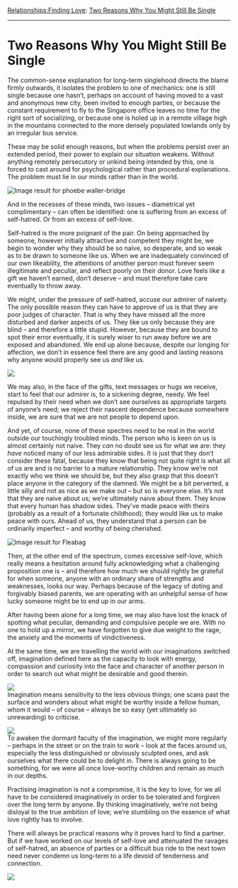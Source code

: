 [Relationships:](https://www.theschooloflife.com/thebookoflife/category/relationships/)[Finding Love](https://www.theschooloflife.com/thebookoflife/category/relationships/finding-love/): [Two Reasons Why You Might Still Be Single](https://www.theschooloflife.com/thebookoflife/two-reasons-why-you-might-still-be-single/)

* * *

# Two Reasons Why You Might Still Be Single

The common-sense explanation for long-term singlehood directs the blame firmly outwards, it isolates the problem to one of mechanics: one is still single because one hasn’t, perhaps on account of having moved to a vast and anonymous new city, been invited to enough parties, or because the constant requirement to fly to the Singapore office leaves no time for the right sort of socializing, or because one is holed up in a remote village high in the mountains connected to the more densely populated lowlands only by an irregular bus service.

These may be solid enough reasons, but when the problems persist over an extended period, their power to explain our situation weakens. Without anything remotely persecutory or unkind being intended by this, one is forced to cast around for psychological rather than procedural explanations. The problem must lie in our minds rather than in the world.

![Image result for phoebe waller-bridge](https://www.newstatesman.com/sites/default/files/styles/nodeimage/public/blogs_2016/08/11405471-high-fleabag-1024x683.jpg?itok=aSjnomr4)

And in the recesses of these minds, two issues – diametrical yet complimentary – can often be identified: one is suffering from an excess of self-hatred. Or from an excess of self-love.

Self-hatred is the more poignant of the pair. On being approached by someone, however initially attractive and competent they might be, we begin to wonder why they should be so naive, so desperate, and so weak as to be drawn to someone like us. When we are inadequately convinced of our own likeability, the attentions of another person must forever seem illegitimate and peculiar, and reflect poorly on their donor. Love feels like a gift we haven’t earned, don’t deserve – and must therefore take care eventually to throw away.

We might, under the pressure of self-hatred, accuse our admirer of naivety. The only possible reason they can have to approve of us is that they are poor judges of character. That is why they have missed all the more disturbed and darker aspects of us. They like us only because they are blind – and therefore a little stupid. However, because they are bound to spot their error eventually, it is surely wiser to run away before we are exposed and abandoned. We end up alone because, despite our longing for affection, we don’t in essence feel there are any good and lasting reasons why anyone would properly see us _and_ like us.

![](https://www.theschooloflife.com/thebookoflife/wp-content/uploads/2018/05/fleabag_0102.jpg)

We may also, in the face of the gifts, text messages or hugs we receive, start to feel that our admirer is, to a sickening degree, needy. We feel repulsed by their need when we don’t see ourselves as appropriate targets of anyone’s need; we reject their nascent dependence because somewhere inside, we are sure that we are not people to depend upon.

And yet, of course, none of these spectres need to be real in the world outside our touchingly troubled minds. The person who is keen on us is almost certainly not naive. They _can_ no doubt see us for what we are: they _have_ noticed many of our less admirable sides. It is just that they don’t consider these fatal, because they know that being not quite right is what all of us are and is no barrier to a mature relationship. They know we’re not exactly who we think we should be, but they also grasp that this doesn’t place anyone in the category of the damned. We might be a bit perverted, a little silly and not as nice as we make out – but so is everyone else. It’s not that they are naive about us; we’re ultimately naive about them. They know that every human has shadow sides. They’ve made peace with theirs (probably as a result of a fortunate childhood); they would like us to make peace with ours. Ahead of us, they understand that a person can be ordinarily imperfect – and worthy of being cherished.

![Image result for Fleabag](https://images-na.ssl-images-amazon.com/images/S/sgp-catalog-images/region_US/amazon_studios-FLBG_S1-Full-Image_GalleryBackground-en-US-1484160832175._RI_SX940_.jpg)

Then, at the other end of the spectrum, comes excessive self-love, which really means a hesitation around fully acknowledging what a challenging proposition one is – and therefore how much we should rightly be grateful for when someone, anyone with an ordinary share of strengths and weaknesses, looks our way. Perhaps because of the legacy of doting and forgivably biased parents, we are operating with an unhelpful sense of how lucky someone might be to end up in our arms.

After having been alone for a long time, we may also have lost the knack of spotting what peculiar, demanding and compulsive people we are. With no one to hold up a mirror, we have forgotten to give due weight to the rage, the anxiety and the moments of vindictiveness.

At the same time, we are travelling the world with our imaginations switched off, imagination defined here as the capacity to look with energy, compassion and curiosity into the face and character of another person in order to search out what might be desirable and good therein.

![](https://www.theschooloflife.com/thebookoflife/wp-content/uploads/2018/04/Slide-176.jpg)  
Imagination means sensitivity to the less obvious things; one scans past the surface and wonders about what might be worthy inside a fellow human, whom it would – of course – always be so easy (yet ultimately so unrewarding) to criticise.

![](https://www.theschooloflife.com/thebookoflife/wp-content/uploads/2018/04/Slide-177.jpg)  
To awaken the dormant faculty of the imagination, we might more regularly – perhaps in the street or on the train to work – look at the faces around us, especially the less distinguished or obviously sculpted ones, and ask ourselves what there could be to delight in. There is always going to be something, for we were all once love-worthy children and remain as much in our depths.

Practising imagination is not a compromise, it is the key to love, for we all have to be considered imaginatively in order to be tolerated and forgiven over the long term by anyone. By thinking imaginatively, we’re not being disloyal to the true ambition of love; we’re stumbling on the essence of what love rightly has to involve.

There will always be practical reasons why it proves hard to find a partner. But if we have worked on our levels of self-love and attenuated the ravages of self-hatred, an absence of parties or a difficult bus ride to the next town need never condemn us long-term to a life devoid of tenderness and connection.

[![](https://img.youtube.com/vi/bvXF850K9Sc/0.jpg)](https://www.youtube.com/embed/bvXF850K9Sc '')
